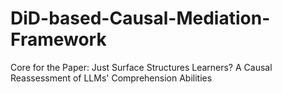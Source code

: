 # DiD-based-Causal-Mediation-Framework
Core for the Paper: Just Surface Structures Learners? A Causal Reassessment of LLMs' Comprehension Abilities
